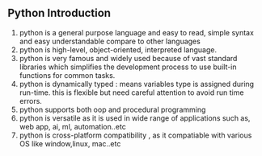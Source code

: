 ## Python Introduction
1. python is a general purpose language and easy to read, simple syntax and easy understandable  compare to other languages
2. python is high-level, object-oriented, interpreted language.
3. python is very famous and widely used because of vast standard libraries which simplifies the development process to use built-in functions for common tasks.
4. python is dynamically typed : means variables type is assigned during run-time. this is flexible but need careful attention to avoid run time errors.
5. python supports both oop and procedural programming
6. python is versatile as it is used in wide range of applications such as, web app, ai, ml, automation..etc
7. python is cross-platform compatibility , as it compatiable with various OS like window,linux, mac..etc
